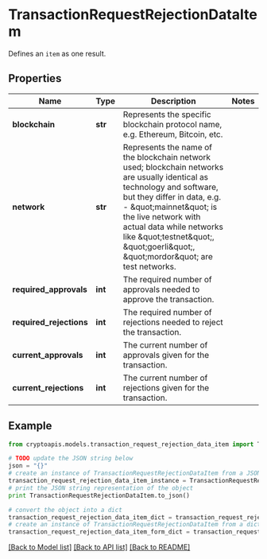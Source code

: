 # TransactionRequestRejectionDataItem

Defines an `item` as one result.

## Properties
Name | Type | Description | Notes
------------ | ------------- | ------------- | -------------
**blockchain** | **str** | Represents the specific blockchain protocol name, e.g. Ethereum, Bitcoin, etc. | 
**network** | **str** | Represents the name of the blockchain network used; blockchain networks are usually identical as technology and software, but they differ in data, e.g. - \&quot;mainnet\&quot; is the live network with actual data while networks like \&quot;testnet\&quot;, \&quot;goerli\&quot;, \&quot;mordor\&quot; are test networks. | 
**required_approvals** | **int** | The required number of approvals needed to approve the transaction. | 
**required_rejections** | **int** | The required number of rejections needed to reject the transaction. | 
**current_approvals** | **int** | The current number of approvals given for the transaction. | 
**current_rejections** | **int** | The current number of rejections given for the transaction. | 

## Example

```python
from cryptoapis.models.transaction_request_rejection_data_item import TransactionRequestRejectionDataItem

# TODO update the JSON string below
json = "{}"
# create an instance of TransactionRequestRejectionDataItem from a JSON string
transaction_request_rejection_data_item_instance = TransactionRequestRejectionDataItem.from_json(json)
# print the JSON string representation of the object
print TransactionRequestRejectionDataItem.to_json()

# convert the object into a dict
transaction_request_rejection_data_item_dict = transaction_request_rejection_data_item_instance.to_dict()
# create an instance of TransactionRequestRejectionDataItem from a dict
transaction_request_rejection_data_item_form_dict = transaction_request_rejection_data_item.from_dict(transaction_request_rejection_data_item_dict)
```
[[Back to Model list]](../README.md#documentation-for-models) [[Back to API list]](../README.md#documentation-for-api-endpoints) [[Back to README]](../README.md)


